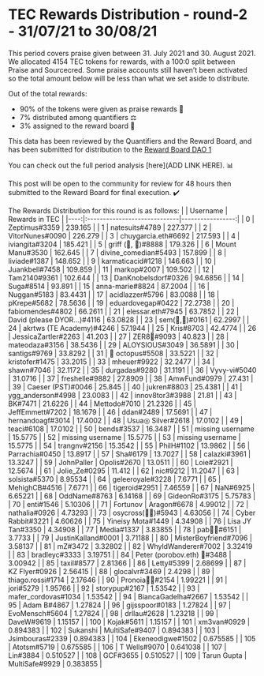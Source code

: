 
# TEC Rewards Distribution - round-2  - 31/07/21 to 30/08/21
This period covers praise given between 31. July 2021 and 30. August 2021. We allocated 4154 TEC tokens for rewards, with a 100:0 split between Praise and Sourcecred. Some praise accounts still haven’t been activated so the total amount below will be less than what we set aside to distribute.

Out of the total rewards:

* 90% of the tokens were given as praise rewards :pray:
* 7% distributed among quantifiers :balance_scale:
* 3% assigned to the reward board :memo:

This data has been reviewed by the Quantifiers and the Reward Board, and has been submitted for distribution to the [Reward Board DAO 1](https://xdai.aragon.blossom.software/#/rewardboardtec/)


You can check out the full period analysis [here](ADD LINK HERE). :bar_chart:

This post will be open to the community for review for 48 hours then submitted to the Reward Board for final execution. :heavy_check_mark:

The Rewards Distribution for this round is as follows:
|     | Username                     |   Rewards in TEC |
|----:|:-----------------------------|-----------------:|
|   0 | Zeptimus#3359                |       239.165    |
|   1 | natesuits#4789               |       227.377    |
|   2 | VitorNunes#0090              |       226.279    |
|   3 | chuygarcia.eth#6692          |       217.593    |
|   4 | iviangita#3204               |       185.421    |
|   5 | griff (💜, 💜)#8888          |       179.326    |
|   6 | Mount Manu#3530              |       162.645    |
|   7 | divine_comedian#5493         |       157.899    |
|   8 | liviade#1387                 |       148.652    |
|   9 | karmaticacid#1218            |       146.663    |
|  10 | Juankbell#7458               |       109.859    |
|  11 | markop#2007                  |       109.502    |
|  12 | Tam2140#9361                 |       102.644    |
|  13 | DanKnobelsdorf#0326          |        94.6856   |
|  14 | Suga#8514                    |        93.891    |
|  15 | anna-marie#8824              |        87.2004   |
|  16 | Nuggan#5183                  |        83.4431   |
|  17 | acidlazzer#5796              |        83.0088   |
|  18 | pKrepe#5682                  |        78.5636   |
|  19 | eduardovegap#0422            |        72.2738   |
|  20 | fabiomendes#4802             |        66.2611   |
|  21 | elessar.eth#7945             |        63.7852   |
|  22 | David (please DYOR...)#4116  |        63.0828   |
|  23 | sem(🌸,🐝)#0161              |        62.2997   |
|  24 | akrtws (TE Academy)#4246     |        57.1944   |
|  25 | Kris#8703                    |        42.4774   |
|  26 | JessicaZartler#2263          |        41.203    |
|  27 | ZER8🧠#9093                  |        40.823    |
|  28 | mateodaza#3156               |        38.5436   |
|  29 | ALOYSIOUS#3049               |        36.5891   |
|  30 | santigs#9769                 |        33.8292   |
|  31 | 🐙 octopus#5508              |        33.5221   |
|  32 | kristofer#1475               |        33.2015   |
|  33 | mheuer#9922                  |        32.2477   |
|  34 | shawn#7046                   |        32.1172   |
|  35 | durgadas#9280                |        31.1191   |
|  36 | Vyvy-vi#5040                 |        31.0716   |
|  37 | freshelle#9882               |        27.8909   |
|  38 | AmwFund#0979                 |        27.431    |
|  39 | Caeser (PST)#0046            |        25.845    |
|  40 | jukren#8803                  |        25.4381   |
|  41 | ygg_anderson#4998            |        23.0083   |
|  42 | innov8tor3#3988              |        21.81     |
|  43 | BK#7471                      |        21.6226   |
|  44 | Mettodo#7010                 |        21.2326   |
|  45 | JeffEmmett#7202              |        18.1679   |
|  46 | ddan#2489                    |        17.5691   |
|  47 | hernandoagf#3014             |        17.4002   |
|  48 | Usua◎ Silver#2618            |        17.0102   |
|  49 | teaci#6108                   |        17.0102   |
|  50 | bends#3537                   |        16.3487   |
|  51 | missing username             |        15.5775   |
|  52 | missing username             |        15.5775   |
|  53 | missing username             |        15.5775   |
|  54 | trangnv#2156                 |        15.3542   |
|  55 | PhilH#1102                   |        13.9862   |
|  56 | Parrachia#0450               |        13.8917   |
|  57 | Sha#6179                     |        13.7027   |
|  58 | calazki#3961                 |        13.3247   |
|  59 | JohnPaller | Opolis#2670     |        13.0511   |
|  60 | Loie#2921                    |        12.5674   |
|  61 | Jolie_Ze#0295                |        11.412    |
|  62 | nic#9212                     |        11.2047   |
|  63 | solsista#5370                |         8.95534  |
|  64 | geleeroyale#3228             |         7.6771   |
|  65 | MehighCB#4516                |         7.6771   |
|  66 | tigeroid#2951                |         7.46559  |
|  67 | NaN#6925                     |         6.65221  |
|  68 | OddName#8763                 |         6.14168  |
|  69 | GideonRo#3175                |         5.75783  |
|  70 | enti#1546                    |         5.10306  |
|  71 | Fortunov | Aragon#6678       |         4.99012  |
|  72 | nathalia#0926                |         4.73293  |
|  73 | osycross(🦎🦎)#5943          |         4.63056  |
|  74 | Cyber Rabbit#3221            |         4.60626  |
|  75 | Yineisy Mota#1449            |         4.34908  |
|  76 | Lisa JY Tan#3350             |         4.34908  |
|  77 | Media#1337                   |         3.83855  |
|  78 | pab🐝🐙#6151                 |         3.7733   |
|  79 | JustinKalland#0001           |         3.71188  |
|  80 | MisterBoyfriend#7096         |         3.58137  |
|  81 | mZ#3472                      |         3.32802  |
|  82 | WhyldWanderer#7002           |         3.32419  |
|  83 | bradleyc#3333                |         3.19751  |
|  84 | Peter (porobov.eth) 🤖#3488  |         3.00942  |
|  85 | taxil#8577                   |         2.81366  |
|  86 | Letty#5399                   |         2.68699  |
|  87 | KZ Flyer#0926                |         2.56415  |
|  88 | glocalvr#3469                |         2.4298   |
|  89 | thiago.rossi#1714            |         2.17646  |
|  90 | Pronoia🐙🦘#2154             |         1.99221  |
|  91 | jori#5279                    |         1.95766  |
|  92 | storypup#2167                |         1.53542  |
|  93 | mafer_cordovas#1034          |         1.53542  |
|  94 | BiancaGadelha#2667           |         1.53542  |
|  95 | Adam B#4867                  |         1.27824  |
|  96 | gijsspoor#0183               |         1.27824  |
|  97 | EvoMensch#5604               |         1.27824  |
|  98 | drllau#2628                  |         1.23218  |
|  99 | DaveW#9619                   |         1.15157  |
| 100 | Kojak#5611                   |         1.15157  |
| 101 | xm3van#0929                  |         0.894383 |
| 102 | Sukanshi | MultiSafe#9407    |         0.894383 |
| 103 | Jsimbouras#2339              |         0.894383 |
| 104 | Ekeneodigwe#1502             |         0.675585 |
| 105 | Atotsm#5719                  |         0.675585 |
| 106 | T Wells#9070                 |         0.641038 |
| 107 | Lin#3884                     |         0.510527 |
| 108 | GCF#3655                     |         0.510527 |
| 109 | Tarun Gupta | MultiSafe#9929 |         0.383855 |